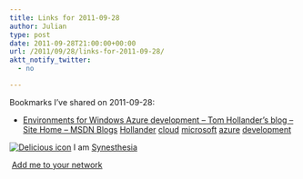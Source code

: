 ```yaml
---
title: Links for 2011-09-28
author: Julian
type: post
date: 2011-09-28T21:00:00+00:00
url: /2011/09/28/links-for-2011-09-28/
aktt_notify_twitter:
  - no

---
```

Bookmarks I&#8217;ve shared on 2011-09-28:

  * [Environments for Windows Azure development &#8211; Tom Hollander&#8217;s blog &#8211; Site Home &#8211; MSDN Blogs][1] 
    [Hollander][2] [cloud][3] [microsoft][4] [azure][5] [development][6] </li> </ul> 
    
    <p class="deliciouslink">
      <a href="https://del.icio.us/synesthesia" title="See all my bookmarks on del.icio.us"><img src="https://www.synesthesia.co.uk/images/deliciousicon.jpg" alt="Delicious icon" /></a>&nbsp;I am <a href="https://del.icio.us/synesthesia" title="See all my bookmarks on del.icio.us">Synesthesia</a>
    </p>
    
    <p class="deliciouslink">
      <a href="https://del.icio.us/network?add=synesthesia" title="Add me to your del.icio.us network"><img src="https://www.synesthesia.co.uk/images/add.gif" alt="" /></a>&nbsp;<a href="https://del.icio.us/network?add=synesthesia" title="Add me to your del.icio.us network">Add me to your network</a>
    </p>

 [1]: https://blogs.msdn.com/b/tomholl/archive/2011/09/28/environments-for-windows-azure-development.aspx
 [2]: https://www.delicious.com/synesthesia/Hollander
 [3]: https://www.delicious.com/synesthesia/cloud
 [4]: https://www.delicious.com/synesthesia/microsoft
 [5]: https://www.delicious.com/synesthesia/azure
 [6]: https://www.delicious.com/synesthesia/development